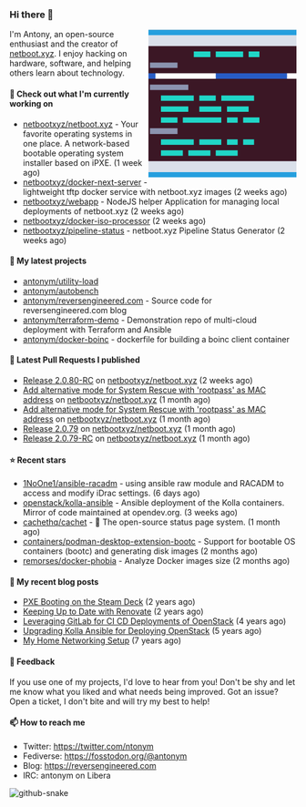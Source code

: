 
### Hi there 👋

<img align="right" src="https://raw.githubusercontent.com/antonym/antonym/master/assets/nbxyz.png" width="260">

I'm Antony, an open-source enthusiast and the creator of [netboot.xyz](https://netboot.xyz). I enjoy 
hacking on hardware, software, and helping others learn about technology. 

#### 👷 Check out what I'm currently working on

- [netbootxyz/netboot.xyz](https://github.com/netbootxyz/netboot.xyz) - Your favorite operating systems in one place.  A network-based bootable operating system installer based on iPXE. (1 week ago)
- [netbootxyz/docker-next-server](https://github.com/netbootxyz/docker-next-server) - lightweight tftp docker service with netboot.xyz images (2 weeks ago)
- [netbootxyz/webapp](https://github.com/netbootxyz/webapp) - NodeJS helper Application for managing local deployments of netboot.xyz (2 weeks ago)
- [netbootxyz/docker-iso-processor](https://github.com/netbootxyz/docker-iso-processor) (2 weeks ago)
- [netbootxyz/pipeline-status](https://github.com/netbootxyz/pipeline-status) - netboot.xyz Pipeline Status Generator (2 weeks ago)

#### 🌱 My latest projects

- [antonym/utility-load](https://github.com/antonym/utility-load)
- [antonym/autobench](https://github.com/antonym/autobench)
- [antonym/reversengineered.com](https://github.com/antonym/reversengineered.com) - Source code for reversengineered.com blog
- [antonym/terraform-demo](https://github.com/antonym/terraform-demo) - Demonstration repo of multi-cloud deployment with Terraform and Ansible
- [antonym/docker-boinc](https://github.com/antonym/docker-boinc) - dockerfile for building a boinc client container

#### 🔨 Latest Pull Requests I published

- [Release 2.0.80-RC](https://github.com/netbootxyz/netboot.xyz/pull/1478) on [netbootxyz/netboot.xyz](https://github.com/netbootxyz/netboot.xyz) (2 weeks ago)
- [Add alternative mode for System Rescue with &#39;rootpass&#39; as MAC address](https://github.com/netbootxyz/netboot.xyz/pull/1471) on [netbootxyz/netboot.xyz](https://github.com/netbootxyz/netboot.xyz) (1 month ago)
- [Add alternative mode for System Rescue with &#39;rootpass&#39; as MAC address](https://github.com/netbootxyz/netboot.xyz/pull/1470) on [netbootxyz/netboot.xyz](https://github.com/netbootxyz/netboot.xyz) (1 month ago)
- [Release 2.0.79](https://github.com/netbootxyz/netboot.xyz/pull/1467) on [netbootxyz/netboot.xyz](https://github.com/netbootxyz/netboot.xyz) (1 month ago)
- [Release 2.0.79-RC](https://github.com/netbootxyz/netboot.xyz/pull/1465) on [netbootxyz/netboot.xyz](https://github.com/netbootxyz/netboot.xyz) (1 month ago)

#### ⭐ Recent stars

- [1NoOne1/ansible-racadm](https://github.com/1NoOne1/ansible-racadm) - using ansible raw module and RACADM to access and modify iDrac settings. (6 days ago)
- [openstack/kolla-ansible](https://github.com/openstack/kolla-ansible) - Ansible deployment of the Kolla containers. Mirror of code maintained at opendev.org. (3 weeks ago)
- [cachethq/cachet](https://github.com/cachethq/cachet) - 🚦 The open-source status page system. (1 month ago)
- [containers/podman-desktop-extension-bootc](https://github.com/containers/podman-desktop-extension-bootc) - Support for bootable OS containers (bootc) and generating disk images (2 months ago)
- [remorses/docker-phobia](https://github.com/remorses/docker-phobia) - Analyze Docker images size (2 months ago)

#### 📜 My recent blog posts

- [PXE Booting on the Steam Deck](https://www.reversengineered.com/2022/08/02/pxe-booting-on-the-steam-deck/) (2 years ago)
- [Keeping Up to Date with Renovate](https://www.reversengineered.com/2022/03/13/keeping-up-to-date-with-renovate/) (2 years ago)
- [Leveraging GitLab for CI CD Deployments of OpenStack](https://www.reversengineered.com/2019/08/13/leveraging-gitlab-for-ci-cd-deployments-of-openstack/) (4 years ago)
- [Upgrading Kolla Ansible for Deploying OpenStack](https://www.reversengineered.com/2019/05/10/upgrading-kolla-ansible-for-deploying-openstack/) (5 years ago)
- [My Home Networking Setup](https://www.reversengineered.com/2017/07/29/my-home-networking-setup/) (7 years ago)

#### 💬 Feedback

If you use one of my projects, I'd love to hear from you! Don't be shy and let me know what you liked
and what needs being improved. Got an issue? Open a ticket, I don't bite and will try my best to help!

#### 📫 How to reach me

- Twitter: https://twitter.com/ntonym
- Fediverse: https://fosstodon.org/@antonym
- Blog: https://reversengineered.com
- IRC: antonym on Libera
<picture>
  <source media="(prefers-color-scheme: dark)" srcset="https://raw.githubusercontent.com/antonym/antonym/output/github-contribution-grid-snake-dark.svg" />
  <source media="(prefers-color-scheme: light)" srcset="https://raw.githubusercontent.com/antonym/antonym/output/github-contribution-grid-snake.svg" />
  <img alt="github-snake" src="github-snake.svg" />
</picture>

